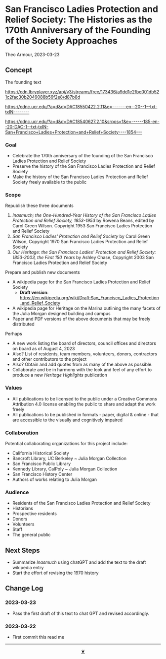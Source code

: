 # San Francisco Ladies Protection and Relief Society: The Histories as the 170th Anniversary of the Founding of the Society Approaches

Theo Armour, 2023-03-23

## Concept

The founding text

https://cdn.lbryplayer.xyz/api/v3/streams/free/173436/a9dd1e2fbe001db521c2fac30b2049088b56f2e8/d87b8d


https://cdnc.ucr.edu/?a=d&d=DAC18550422.2.11&e=-------en--20--1--txt-txIN--------

https://cdnc.ucr.edu/?a=d&d=DAC18540627.2.10&srpos=1&e=------185-en--20-DAC-1--txt-txIN-San+Francisco+Ladies+Protection+and+Relief+Society----1854---


### Goal

* Celebrate the 170th anniversary of the founding of the San Francisco Ladies Protection and Relief Society
* Preserve the history of the San Francisco Ladies Protection and Relief Society
* Make the history of the San Francisco Ladies Protection and Relief Society freely available to the public

### Scope

Republish these three documents

1. _Inasmuch; the One-Hundred-Year History of the San Francisco Ladies
Protection and Relief Society, 1853-1953_ by Rowena Beans, edited by Carol
Green Wilson. Copyright 1953 San Francisco Ladies Protection and Relief
Society
2. _San Francisco Ladies' Protection and Relief Society_ by Carol Green Wilson,
Copyright 1970 San Francisco Ladies Protection and Relief Society
3. _Our Heritage: the San Francisco Ladies' Protection and Relief Society:
1853-2003, the First 150 Years_ by Ashley Chase, Copyright 2003 San
Francisco Ladies Protection and Relief Society

Prepare and publish new documents

* A wikipedia page for the San Francisco Ladies Protection and Relief Society
  * **Draft version**: https://en.wikipedia.org/wiki/Draft:San_Francisco_Ladies_Protection_and_Relief_Society
* A wikipedia page for Heritage on the Marina outlining the many facets of the Julia Morgan designed building and campus
* Paper and PDF versions of the above documents that may be freely distributed

Perhaps

* A new work listing the board of directors, council offices and directors on board as of August 4, 2023
* Also? List of residents, team members, volunteers, donors, contractors and other contributors to the project
* Also? Obtain and add quotes from as many of the above as possible.
* Collaborate and be in harmony with the look and feel of any effort to produce a new _Heritage Highlights_ publication


### Values

* All publications to be licensed to the public under a Creative Commons Attribution 4.0 license enabling the public to share and adapt the work freely
* All publications to be published in formats - paper, digital & online - that are accessible to the visually and cognitively impaired


### Collaboration

Potential collaborating organizations for this project include:

* California Historical Society
* Bancroft Library, UC Berkeley ~ Julia Morgan Collection
* San Francisco Public Library
* Kennedy Library, CalPoly ~ Julia Morgan Collection
* San Francisco History Center
* Authors of works relating to Julia Morgan


### Audience

* Residents of the San Francisco Ladies Protection and Relief Society
* Historians
* Prospective residents
* Donors
* Volunteers
* Staff
* The general public

## Next Steps

* Summarize _Inasmuch_ using chatGPT and add the text to the draft wikipedia entry
* Start the effort of revising the 1970 history


## Change Log

### 2023-03-23

* Pass the first draft of this text to chat GPT and revised accordingly.

### 2023-03-22

* First commit this read me


***

<center title="Hello! Click me to go up to the top" ><a class=aDingbat href=javascript:window.scrollTo(0,0);> ❦ </a></center>

